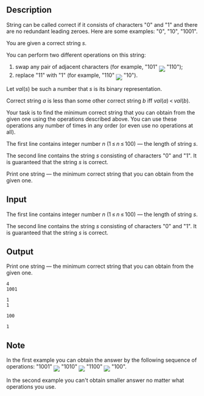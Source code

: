 ## Description

<div><p>String can be called <span class="tex-font-style-it">correct</span> if it consists of characters "<span class="tex-font-style-tt">0</span>" and "<span class="tex-font-style-tt">1</span>" and there are no redundant leading zeroes. Here are some examples: "<span class="tex-font-style-tt">0</span>", "<span class="tex-font-style-tt">10</span>", "<span class="tex-font-style-tt">1001</span>".</p><p>You are given a <span class="tex-font-style-it">correct</span> string <span class="tex-span"><i>s</i></span>.</p><p>You can perform two different operations on this string: </p><ol> <li> swap any pair of adjacent characters (for example, "<span class="tex-font-style-tt">1<span class="tex-font-style-underline">01</span></span>" <img align="middle" class="tex-formula" src="file://fjpMxVSt.png" style="max-width: 100.0%;max-height: 100.0%;"> "<span class="tex-font-style-tt">1<span class="tex-font-style-underline">10</span></span>"); </li><li> replace "<span class="tex-font-style-tt">11</span>" with "<span class="tex-font-style-tt">1</span>" (for example, "<span class="tex-font-style-tt"><span class="tex-font-style-underline">11</span>0</span>" <img align="middle" class="tex-formula" src="file://ZdDnZBL3.png" style="max-width: 100.0%;max-height: 100.0%;"> "<span class="tex-font-style-tt"><span class="tex-font-style-underline">1</span>0</span>"). </li></ol><p>Let <span class="tex-span"><i>val</i>(<i>s</i>)</span> be such a number that <span class="tex-span"><i>s</i></span> is its binary representation.</p><p><span class="tex-font-style-it">Correct</span> string <span class="tex-span"><i>a</i></span> is less than some other <span class="tex-font-style-it">correct</span> string <span class="tex-span"><i>b</i></span> iff <span class="tex-span"><i>val</i>(<i>a</i>) &lt; <i>val</i>(<i>b</i>)</span>.</p><p>Your task is to find the minimum <span class="tex-font-style-it">correct</span> string that you can obtain from the given one using the operations described above. You can use these operations any number of times in any order (or even use no operations at all).</p></div><div class="input-specification"><p>The first line contains integer number <span class="tex-span"><i>n</i></span> (<span class="tex-span">1 ≤ <i>n</i> ≤ 100</span>) — the length of string <span class="tex-span"><i>s</i></span>.</p><p>The second line contains the string <span class="tex-span"><i>s</i></span> consisting of characters "<span class="tex-font-style-tt">0</span>" and "<span class="tex-font-style-tt">1</span>". It is guaranteed that the string <span class="tex-span"><i>s</i></span> is <span class="tex-font-style-it">correct</span>.</p></div><div class="output-specification"><p>Print one string — the minimum <span class="tex-font-style-it">correct</span> string that you can obtain from the given one.</p></div>

## Input

<p>The first line contains integer number <span class="tex-span"><i>n</i></span> (<span class="tex-span">1 ≤ <i>n</i> ≤ 100</span>) — the length of string <span class="tex-span"><i>s</i></span>.</p><p>The second line contains the string <span class="tex-span"><i>s</i></span> consisting of characters "<span class="tex-font-style-tt">0</span>" and "<span class="tex-font-style-tt">1</span>". It is guaranteed that the string <span class="tex-span"><i>s</i></span> is <span class="tex-font-style-it">correct</span>.</p>

## Output

<p>Print one string — the minimum <span class="tex-font-style-it">correct</span> string that you can obtain from the given one.</p>





```input1
4
1001

```




```input2
1
1

```




```output1
100

```




```output2
1

```



## Note

<p>In the first example you can obtain the answer by the following sequence of operations: "<span class="tex-font-style-tt">1001</span>" <img align="middle" class="tex-formula" src="file://mtFvjx94.png" style="max-width: 100.0%;max-height: 100.0%;"> "<span class="tex-font-style-tt">1010</span>" <img align="middle" class="tex-formula" src="file://vyBjEIT4.png" style="max-width: 100.0%;max-height: 100.0%;"> "<span class="tex-font-style-tt">1100</span>" <img align="middle" class="tex-formula" src="file://miqqGtXA.png" style="max-width: 100.0%;max-height: 100.0%;"> "<span class="tex-font-style-tt">100</span>".</p><p>In the second example you can't obtain smaller answer no matter what operations you use.</p>
